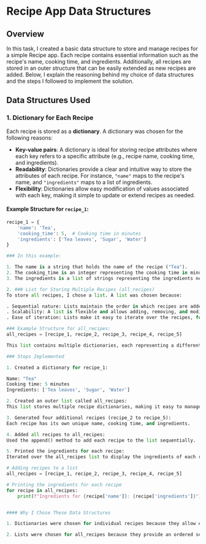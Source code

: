 # Recipe App Data Structures

## Overview

In this task, I created a basic data structure to store and manage recipes for a simple Recipe app. Each recipe contains essential information such as the recipe's name, cooking time, and ingredients. Additionally, all recipes are stored in an outer structure that can be easily extended as new recipes are added. Below, I explain the reasoning behind my choice of data structures and the steps I followed to implement the solution.

## Data Structures Used

### 1. **Dictionary for Each Recipe**

Each recipe is stored as a **dictionary**. A dictionary was chosen for the following reasons:

- **Key-value pairs**: A dictionary is ideal for storing recipe attributes where each key refers to a specific attribute (e.g., recipe name, cooking time, and ingredients).
- **Readability**: Dictionaries provide a clear and intuitive way to store the attributes of each recipe. For instance, `"name"` maps to the recipe's name, and `"ingredients"` maps to a list of ingredients.
- **Flexibility**: Dictionaries allow easy modification of values associated with each key, making it simple to update or extend recipes as needed.

#### Example Structure for `recipe_1`:

```python
recipe_1 = {
    'name': 'Tea',
    'cooking_time': 5,  # Cooking time in minutes
    'ingredients': ['Tea leaves', 'Sugar', 'Water']
}

### In this example:

1. The name is a string that holds the name of the recipe ("Tea").
2. The cooking_time is an integer representing the cooking time in minutes (5).
3. The ingredients is a list of strings representing the ingredients needed for the recipe (['Tea leaves', 'Sugar', 'Water']).

2. ### List for Storing Multiple Recipes (all_recipes)
To store all recipes, I chose a list. A list was chosen because:

. Sequential nature: Lists maintain the order in which recipes are added, which is useful for displaying recipes in the order they were created.
. Scalability: A list is flexible and allows adding, removing, and modifying recipes as needed. As new recipes are created, they can easily be appended to the list.
. Ease of iteration: Lists make it easy to iterate over the recipes, for example, when printing the ingredients for each recipe.

### Example Structure for all_recipes:
all_recipes = [recipe_1, recipe_2, recipe_3, recipe_4, recipe_5]

This list contains multiple dictionaries, each representing a different recipe.

### Steps Implemented

1. Created a dictionary for recipe_1:

Name: "Tea"
Cooking time: 5 minutes
Ingredients: ['Tea leaves', 'Sugar', 'Water']

2. Created an outer list called all_recipes:
This list stores multiple recipe dictionaries, making it easy to manage and access different recipes.

3. Generated four additional recipes (recipe_2 to recipe_5):
Each recipe has its own unique name, cooking time, and ingredients.

4. Added all recipes to all_recipes:
Used the append() method to add each recipe to the list sequentially.

5. Printed the ingredients for each recipe:
Iterated over the all_recipes list to display the ingredients of each recipe.

# Adding recipes to a list
all_recipes = [recipe_1, recipe_2, recipe_3, recipe_4, recipe_5]

# Printing the ingredients for each recipe
for recipe in all_recipes:
    print(f"Ingredients for {recipe['name']}: {recipe['ingredients']}")


#### Why I Chose These Data Structures

1. Dictionaries were chosen for individual recipes because they allow easy access to recipe attributes through keys. The flexibility of dictionaries makes it easy to add or modify information about each recipe, such as adding more ingredients or changing the cooking time.

2. Lists were chosen for all_recipes because they provide an ordered sequence of recipes, allowing for easy expansion and iteration. This structure is scalable and supports future modifications, such as adding more recipes or removing existing ones.
```
